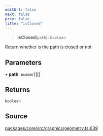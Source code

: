 ```yaml
---
editUrl: false
next: false
prev: false
title: "isClosed"
---
```


> **isClosed**(`path`): `boolean`

Return whether is the path is closed or not

## Parameters

• **path**: `number`[][]

## Returns

`boolean`

## Source

[packages/core/src/graphics/geometry.ts:639](https://github.com/dgmjs/dgmjs/blob/main/packages/core/src/graphics/geometry.ts#L639)
